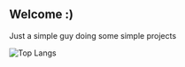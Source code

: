 ## Welcome :)

Just a simple guy doing some simple projects


![Top Langs](https://github-readme-stats.vercel.app/api/top-langs/?username=LucasGabrielAntonete&hide_progress=true)


